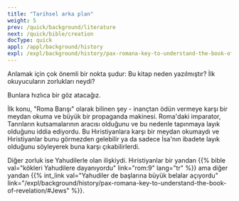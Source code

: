 ```yaml
---
title: "Tarihsel arka plan"
weight: 5
prev: /quick/background/literature
next: /quick/bible/creation
docType: quick
appl: /appl/background/history
expl: /expl/background/history/pax-romana-key-to-understand-the-book-of-revelation
---
```


Anlamak için çok önemli bir nokta şudur: Bu kitap neden yazılmıştır? İlk okuyucuların zorlukları neydi?

Bunlara hızlıca bir göz atacağız.

İlk konu, "Roma Barışı" olarak bilinen şey - inançtan ödün vermeye karşı bir meydan okuma ve büyük bir propaganda makinesi. Roma'daki imparator, Tanrıların kutsamalarının aracısı olduğunu ve bu nedenle tapınmaya layık olduğunu iddia ediyordu. 
Bu Hıristiyanlara karşı bir meydan okumaydı ve Hıristiyanlar bunu görmezden gelebilir ya da sadece İsa'nın ibadete layık olduğunu söyleyerek buna karşı çıkabilirlerdi.

Diğer zorluk ise Yahudilerle olan ilişkiydi. Hıristiyanlar bir yandan {{% bible val="kökleri Yahudilere dayanıyordu" link="rom:9" lang="tr" %}} ama diğer yandan {{% int_link val="Yahudiler de başlarına büyük belalar açıyordu" link="/expl/background/history/pax-romana-key-to-understand-the-book-of-revelation/#Jews" %}}.